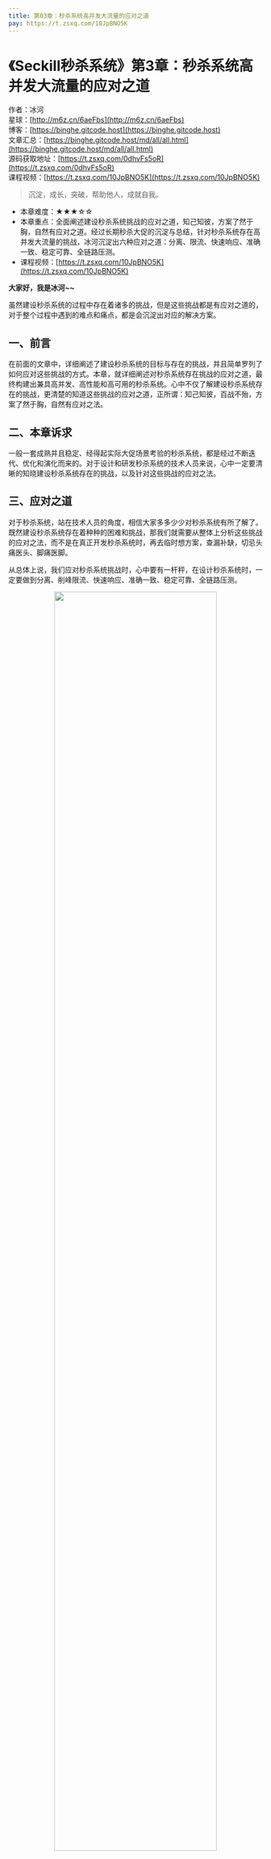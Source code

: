 ```yaml
---
title: 第03章：秒杀系统高并发大流量的应对之道
pay: https://t.zsxq.com/10JpBNO5K
---
```


# 《Seckill秒杀系统》第3章：秒杀系统高并发大流量的应对之道

作者：冰河
<br/>星球：[http://m6z.cn/6aeFbs](http://m6z.cn/6aeFbs)
<br/>博客：[https://binghe.gitcode.host](https://binghe.gitcode.host)
<br/>文章汇总：[https://binghe.gitcode.host/md/all/all.html](https://binghe.gitcode.host/md/all/all.html)
<br/>源码获取地址：[https://t.zsxq.com/0dhvFs5oR](https://t.zsxq.com/0dhvFs5oR)
<br/>课程视频：[https://t.zsxq.com/10JpBNO5K](https://t.zsxq.com/10JpBNO5K)

> 沉淀，成长，突破，帮助他人，成就自我。

* 本章难度：★★★☆☆
* 本章重点：全面阐述建设秒杀系统挑战的应对之道，知己知彼，方案了然于胸，自然有应对之道。经过长期秒杀大促的沉淀与总结，针对秒杀系统存在高并发大流量的挑战，冰河沉淀出六种应对之道：分离、限流、快速响应、准确一致、稳定可靠、全链路压测。
* 课程视频：[https://t.zsxq.com/10JpBNO5K](https://t.zsxq.com/10JpBNO5K)

**大家好，我是冰河~~**

虽然建设秒杀系统的过程中存在着诸多的挑战，但是这些挑战都是有应对之道的，对于整个过程中遇到的难点和痛点，都是会沉淀出对应的解决方案。

## 一、前言

在前面的文章中，详细阐述了建设秒杀系统的目标与存在的挑战，并且简单罗列了如何应对这些挑战的方式。本章，就详细阐述对秒杀系统存在挑战的应对之道，最终构建出兼具高并发、高性能和高可用的秒杀系统。心中不仅了解建设秒杀系统存在的挑战，更清楚的知道这些挑战的应对之道，正所谓：知己知彼，百战不殆，方案了然于胸，自然有应对之法。

## 二、本章诉求

一般一套成熟并且稳定、经得起实际大促场景考验的秒杀系统，都是经过不断迭代、优化和演化而来的。对于设计和研发秒杀系统的技术人员来说，心中一定要清晰的知晓建设秒杀系统存在的挑战，以及针对这些挑战的应对之法。

## 三、应对之道

对于秒杀系统，站在技术人员的角度，相信大家多多少少对秒杀系统有所了解了。既然建设秒杀系统存在着种种的困难和挑战，那我们就需要从整体上分析这些挑战的应对之法，而不是在真正开发秒杀系统时，再去临时想方案，查漏补缺，切忌头痛医头、脚痛医脚。

从总体上说，我们应对秒杀系统挑战时，心中要有一杆秤，在设计秒杀系统时，一定要做到分离、削峰限流、快速响应、准确一致、稳定可靠、全链路压测。

<div align="center">
    <img src="https://binghe.gitcode.host/images/project/seckill/scekill-2023-05-05-001.png?raw=true" width="80%">
    <br/>
</div>

接下来，就针对每种应对之道进行详细的阐述。

## 四、分离之道

分离之道中，重点在于一个“**分**”字，主要包括：前后端资源分离、接口分离，数据分离、业务分离、系统分离、流量分离。

<div align="center">
    <img src="https://binghe.gitcode.host/images/project/seckill/scekill-2023-05-05-002.png?raw=true" width="80%">
    <br/>
</div>


### 4.1 资源分离

资源分离，主要指的是前后端的资源分离。目前，除了一些非常老旧的系统之外，一般在开发互联网项目过程中，都会采用前后端分离的架构模式，这也是比较普遍的做法。在秒杀系统中，将前端资源分离出来，部署时可以直接推送到CDN服务器，CDN服务器全国各地都有，用户在访问系统时，可以从就近的CDN服务器上拉取对应的资源，能够极大的增强系统的性能。

### 4.2 接口分离

接口分离包含两个方面：一个是秒杀接口与其他接口分离，一个是高频访问接口与低频访问接口分离。

对于秒杀系统的接口来说，在设计上一定要与其他的接口进行分离，不要让秒杀系统的接口与其他业务的接口互相关联引用，避免秒杀系统的瞬时高并发流量对其他接口造成影响。

就秒杀系统而言，并不是每个接口的访问频次都一样，一本情况下，商品详情页、结算页和秒杀下单接口的访问频次要远远大于支付接口的访问频次。在设计上一定要将这些接口进行区分隔离，对高频访问的接口进行单独的性能优化。

## 查看完整文章

加入[冰河技术](http://m6z.cn/6aeFbs)知识星球，解锁完整技术文章与完整代码